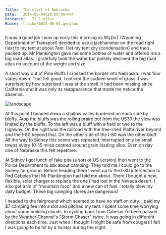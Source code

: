 ```yaml
---
Title:	The start of Nebraska
Date:	2014-06-04T20:00:00+PDT
Distance:	71.1 miles
Route:	tracks/2014-06-04.geojson
---
```


It was a good job I was up early this morning as WyDoT (Wyoming Department of Transport) decided to use a jackhammer on the road right next to my tent at about 7am. I let my tent dry (condensation) and then packed up. Mr Plankington gave me some bottles of water and offered me a big road atlas. I gratefully took the water but politely declined the big road atlas on account of the weight and size.

A short way out of Pine Bluffs I crossed the border into Nebraska. I was four states down. That felt good. I noticed the sudden smell of grass. I was surprised by how surprised I was at the smell. It had been missing since California and it was only its reappearance that made me notice the absence.

![landscape](https://farm4.staticflickr.com/3845/14386860786_c663319136.jpg "Oliver Reservoir. Look! Some trees!")

At this point I headed down a shallow valley bordered on each side by bluffs. Atop the bluffs was the rolling praire but from the US30 the view was limited by the bluffs. To the left was a bluff with a field or two to the highway. On the right was the railroad with the tree-lined Platte river beyond and the I-80 beyond that. On the other side of the I-80 was the other bluff. All the way to Sidney this scene was repeated, interrupted only by small towns every 10-15 miles centred around grain loading silos. Even on day one of Nebraska this felt repetitive.

At Sidney I got lunch of fake pita (a sort of US version) then went to the Police Department to ask about camping. They told me I could go to the Sidney fairground. Before heading there I went up to the I-80 intersection to find Cabelas that Mr Plankington had told me about. There I bought a new, flexible, solar charger to replace the one I had lost in the Nevada desert. I also got a tin of "mountain food" and a new can of fuel. I totally blew my daily budget. These big camping stores are dangerous!

I headed to the fairground which seemed to have no staff on duty. I paid my $7 camping fee into a slot and pitched my tent. I spent some time worrying about some building clouds. In cycling back from Cabelas I'd been passed by the Weather Channel's "Storm Chaser" twice. It was going in different directions each time. Just when I thought I might be safe from cougars I felt I was going to be hit by a twister during the night.